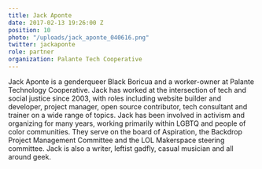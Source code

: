 ```yaml
---
title: Jack Aponte
date: 2017-02-13 19:26:00 Z
position: 10
photo: "/uploads/jack_aponte_040616.png"
twitter: jackaponte
role: partner
organization: Palante Tech Cooperative
---
```


Jack Aponte is a genderqueer Black Boricua and a worker-owner at Palante Technology Cooperative. Jack has worked at the intersection of tech and social justice since 2003, with roles including website builder and developer, project manager, open source contributor, tech consultant and trainer on a wide range of topics. Jack has been involved in activism and organizing for many years, working primarily within LGBTQ and people of color communities. They serve on the board of Aspiration, the Backdrop Project Management Committee and the LOL Makerspace steering committee. Jack is also a writer, leftist gadfly, casual musician and all around geek.
